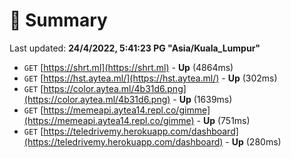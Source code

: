 # 📖 Summary
Last updated: **24/4/2022, 5:41:23 PG "Asia/Kuala_Lumpur"**

- `GET` [https://shrt.ml](https://shrt.ml) - **Up** (4864ms)
- `GET` [https://hst.aytea.ml/](https://hst.aytea.ml/) - **Up** (302ms)
- `GET` [https://color.aytea.ml/4b31d6.png](https://color.aytea.ml/4b31d6.png) - **Up** (1639ms)
- `GET` [https://memeapi.aytea14.repl.co/gimme](https://memeapi.aytea14.repl.co/gimme) - **Up** (751ms)
- `GET` [https://teledrivemy.herokuapp.com/dashboard](https://teledrivemy.herokuapp.com/dashboard) - **Up** (280ms)
